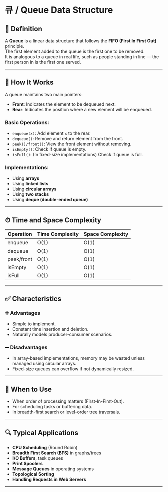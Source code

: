 # 큐 / Queue Data Structure

## 📌 Definition

A **Queue** is a linear data structure that follows the **FIFO (First In First Out)** principle.  
The first element added to the queue is the first one to be removed.  
It is analogous to a queue in real life, such as people standing in line — the first person in is the first one served.

---

## 🧠 How It Works

A queue maintains two main pointers:
- **Front**: Indicates the element to be dequeued next.
- **Rear**: Indicates the position where a new element will be enqueued.

### Basic Operations:
- `enqueue(x)`: Add element `x` to the rear.
- `dequeue()`: Remove and return element from the front.
- `peek()/front()`: View the front element without removing.
- `isEmpty()`: Check if queue is empty.
- `isFull()`: (In fixed-size implementations) Check if queue is full.

### Implementations:
- Using **arrays**
- Using **linked lists**
- Using **circular arrays**
- Using **two stacks**
- Using **deque (double-ended queue)**

---

## ⏱ Time and Space Complexity

| Operation   | Time Complexity | Space Complexity |
|-------------|------------------|-------------------|
| enqueue     | O(1)             | O(1)              |
| dequeue     | O(1)             | O(1)              |
| peek/front  | O(1)             | O(1)              |
| isEmpty     | O(1)             | O(1)              |
| isFull      | O(1)             | O(1)              |

---

## ✅ Characteristics

### ➕ Advantages
- Simple to implement.
- Constant time insertion and deletion.
- Naturally models producer-consumer scenarios.

### ➖ Disadvantages
- In array-based implementations, memory may be wasted unless managed using circular arrays.
- Fixed-size queues can overflow if not dynamically resized.

---

## 🧭 When to Use

- When order of processing matters (First-In-First-Out).
- For scheduling tasks or buffering data.
- In breadth-first search or level-order tree traversals.

---

## 🔍 Typical Applications

- **CPU Scheduling** (Round Robin)
- **Breadth First Search (BFS)** in graphs/trees
- **I/O Buffers**, task queues
- **Print Spoolers**
- **Message Queues** in operating systems
- **Topological Sorting**
- **Handling Requests in Web Servers**

---